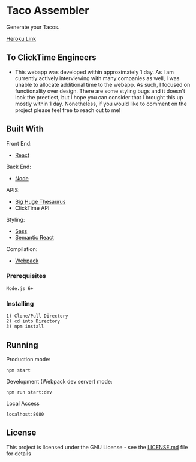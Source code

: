 # Taco Assembler

Generate your Tacos.

[Heroku Link](https://taco-assembler.herokuapp.com/)

## To ClickTime Engineers
- This webapp was developed within approximately 1 day. As I am currently actively interviewing with many companies as well, I was unable to allocate additional time to the webapp. As such, I focused on functionality over design. There are some styling bugs and it doesn't look the preetiest, but I hope you can consider that I brought this up mostly within 1 day. Nonetheless, if you would like to comment on the project please feel free to reach out to me!

## Built With

Front End:
* [React](https://facebook.github.io/react/)

Back End:
* [Node](https://nodejs.org/en/)

APIS:
* [Big Huge Thesaurus](https://words.bighugelabs.com)
* ClickTime API

Styling:
* [Sass](http://sass-lang.com/)
* [Semantic React](https://react.semantic-ui.com/)

Compilation:
* [Webpack](https://webpack.github.io/)

### Prerequisites

```
Node.js 6+
```

### Installing

```
1) Clone/Pull Directory
2) cd into Directory
3) npm install
```

## Running

Production mode:
```
npm start
```

Development (Webpack dev server) mode:
```
npm run start:dev
```

Local Access
```
localhost:8080
```

## License

This project is licensed under the GNU License - see the [LICENSE.md](LICENSE.md) file for details
